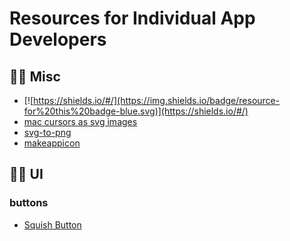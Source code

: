 # Resources for Individual App Developers

## ☝🏻 Misc
- [![https://shields.io/#/](https://img.shields.io/badge/resource-for%20this%20badge-blue.svg)](https://shields.io/#/)
- [mac cursors as svg images](https://github.com/daviddarnes/mac-cursors)
- [svg-to-png](https://ezgif.com/svg-to-png)
- [makeappicon](https://makeappicon.com/)

## ✌🏻 UI 
### buttons
- [Squish Button](https://github.com/BalestraPatrick/SquishButton)
